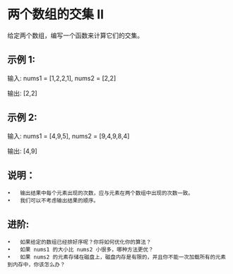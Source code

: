 # 两个数组的交集 II

给定两个数组，编写一个函数来计算它们的交集。

## 示例 1:

输入: nums1 = [1,2,2,1], nums2 = [2,2]

输出: [2,2]

## 示例 2:

输入: nums1 = [4,9,5], nums2 = [9,4,9,8,4]

输出: [4,9]

## 说明：

	•	输出结果中每个元素出现的次数，应与元素在两个数组中出现的次数一致。
	•	我们可以不考虑输出结果的顺序。

## 进阶:

	•	如果给定的数组已经排好序呢？你将如何优化你的算法？
	•	如果 nums1 的大小比 nums2 小很多，哪种方法更优？
	•	如果 nums2 的元素存储在磁盘上，磁盘内存是有限的，并且你不能一次加载所有的元素到内存中，你该怎么办？


